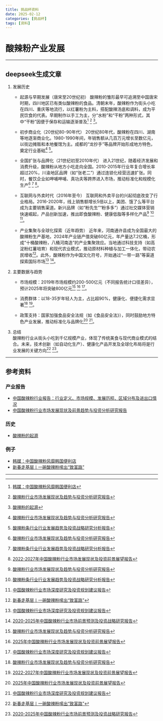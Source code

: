 ```yaml
---
title: 挑战杯资料
date: 2025-02-12
categories: [挑战杯]
tags: [资料]
---
```


# 酸辣粉产业发展


---
## deepseek生成文章
1. 发展历史
   - 起源与早期发展（唐宋至20世纪初）
酸辣粉的雏形最早可追溯至中国唐宋时期，四川地区已有类似酸辣粉的食品。清朝末年，酸辣粉作为街头小吃在四川、重庆等地流行，以红薯粉为主料，搭配酸辣汤底和调料，成为平民饮食的代表。早期制作以手工为主，分“水粉”和“干粉”两种形式，其中“干粉”因便于保存和运输逐渐普及[^1] [^2] [^3]。

   - 初步商业化（20世纪80-90年代）
20世纪80年代，酸辣粉在四川、湖南等地逐渐商业化。1980-1990年间，年销售额从几百万元增长至数亿元，以街边摊贩和本地餐馆为主。成都的“龙抄手”等品牌开始形成地方特色，奠定行业基础[^2] [^4]。

   - 全国扩张与品牌化（21世纪初至2010年代）
进入21世纪，随着经济发展和消费升级，酸辣粉从地方小吃走向全国。2010-2015年行业年复合增长率超过20%，川渝地区品牌（如“张老二”）通过连锁化经营迅速扩张。同时，餐饮企业如呷哺呷哺、真功夫等跨界进入市场，推动标准化和规模化生产[^2] [^4] [^6]。

   - 互联网与外卖时代（2016年至今）
互联网和外卖平台的兴起彻底改变了行业格局。2016-2020年，线上销售额增长5倍以上，美团、饿了么等平台成为主要销售渠道。新兴品牌（如“粉先生”“粉多多”）通过社交媒体营销快速崛起，产品创新加速，推出即食酸辣粉、健康低脂等多样化产品[^2] [^4] [^8]。

   - 产业集聚与全球化探索（近年趋势）
近年来，河南通许县成为全国最大的酸辣粉生产基地，2024年产业链产值突破60亿元，年产量达7.2亿桶，形成“十桶酸辣粉，八桶河南造”的产业集聚效应。当地通过科技支持（如高淀粉红薯培育）和现代农业模式，推动原材料种植与加工一体化，带动农民增收[^7]。此外，酸辣粉作为中国文化符号，开始通过“一带一路”等渠道探索国际市场[^8] [^9]。

1. 主要数据与趋势
   - 市场规模：2019年市场规模约200-500亿元（不同报告统计口径差异），预计2025年将突破800亿元[^2] [^5] [^8]。

   - 消费群体：以18-35岁年轻人为主，占比超90%，健康化、便捷化需求显著[^2] [^6]。

   - 政策支持：国家加强食品安全法规（如《食品安全法》），同时鼓励地方特色产业发展，推动标准化与品牌化[^5] [^8]。

2. 总结  
   酸辣粉行业从街头小吃到千亿规模产业，体现了传统美食与现代商业模式的结合。未来，技术创新（如自动化生产）、健康化产品开发及全球化布局将是行业发展的关键方向[^7] [^9]。

---
## 参考资料

### 产业报告
- [中国酸辣粉行业报告：行业定义、市场规模、发展历程、区域分布及进出口情况 ](https://www.sohu.com/a/807730395_120815556#:~:text=%E9%85%B8%E8%BE%A3%E7%B2%89%E8%A1%8C%E4%B8%9A%E6%98%AF%E6%8C%87%E4%BB%A5%E7%94%9F%E4%BA%A7%E3%80%81%E5%8A%A0%E5%B7%A5%E3%80%81%E9%94%80%E5%94%AE%E9%85%B8%E8%BE%A3%E7%B2%89%E5%8F%8A%E7%9B%B8%E5%85%B3%E4%BA%A7%E5%93%81%E4%B8%BA%E4%B8%BB%E7%9A%84%E8%A1%8C%E4%B8%9A%E3%80%82%20%E8%AF%A5%E8%A1%8C%E4%B8%9A%E5%8C%85%E6%8B%AC%E4%BA%86%E9%85%B8%E8%BE%A3%E7%B2%89%E7%9A%84%E5%8E%9F%E6%96%99%E7%94%9F%E4%BA%A7%E3%80%81%E5%8A%A0%E5%B7%A5%E3%80%81%E5%8C%85%E8%A3%85%E3%80%81%E8%BF%90%E8%BE%93%E3%80%81%E9%94%80%E5%94%AE%E7%AD%89%E5%A4%9A%E4%B8%AA%E7%8E%AF%E8%8A%82%EF%BC%8C%E5%90%8C%E6%97%B6%E4%B9%9F%E5%8C%85%E6%8B%AC%E4%BA%86%E4%B8%8E%E9%85%B8%E8%BE%A3%E7%B2%89%E7%9B%B8%E5%85%B3%E7%9A%84%E9%A4%90%E9%A5%AE%E6%9C%8D%E5%8A%A1%E3%80%81%E9%A3%9F%E5%93%81%E5%8A%A0%E5%B7%A5%E3%80%81%E7%89%A9%E6%B5%81%E9%85%8D%E9%80%81%E7%AD%89%E4%BA%A7%E4%B8%9A%E3%80%82%E9%85%B8%E8%BE%A3%E7%B2%89%E6%A0%B9%E6%8D%AE%E5%8F%A3%E5%91%B3%E5%92%8C%E9%85%8D%E6%96%99%E7%9A%84%E4%B8%8D%E5%90%8C%EF%BC%8C%E5%8F%AF%E4%BB%A5%E5%88%86%E4%B8%BA%E9%BA%BB%E8%BE%A3%E9%85%B8%E8%BE%A3%E7%B2%89%E3%80%81%E8%B1%86%E7%9A%AE%E9%85%B8%E8%BE%A3%E7%B2%89%E3%80%81%E8%B1%86%E8%85%90%E7%9A%AE%E9%85%B8%E8%BE%A3%E7%B2%89%E3%80%81%E7%89%9B%E8%82%89%E9%85%B8%E8%BE%A3%E7%B2%89%E7%AD%89%E5%A4%9A%E7%A7%8D%E7%A7%8D%E7%B1%BB%E3%80%82%20%E9%85%B8%E8%BE%A3%E7%B2%89%E7%9A%84%E5%8A%A0%E5%B7%A5%E6%96%B9%E5%BC%8F%E5%8F%AF%E4%BB%A5%E5%88%86%E4%B8%BA%E5%B9%B2%E7%B2%89%E5%92%8C%E6%B9%BF%E7%B2%89%E4%B8%A4%E7%A7%8D%E3%80%82")
- [中国酸辣粉行业市场发展现状及前景趋势与投资分析研究报告](https://max.book118.com/html/2024/1218/6231020100011012.shtm)

### 历史
- [酸辣粉的起源](https://www.mingchatang.com/a/1869783.html)

### 例子
- [韩媒：中国酸辣粉风靡韩国便利店](https://news.qq.com/rain/a/20250120A01CRN00)
- [新春走基层丨一碗酸辣粉嗦出“致富路”](https://news.qq.com/rain/a/20250130A02SWY00)

---

[^1]: [韩媒：中国酸辣粉风靡韩国便利店](https://news.qq.com/rain/a/20250120A01CRN00)
[^2]: [酸辣粉行业市场发展现状及趋势与投资分析研究报告](https://max.book118.com/html/2024/1230/6110150011011020.shtm)
[^3]: [酸辣粉的起源](https://www.mingchatang.com/a/1869783.html)
[^4]: [酸辣粉条行业行业发展趋势及投资战略研究分析报告](https://max.book118.com/html/2024/1230/5132334012012022.shtm)
[^5]: [2025年中国酸辣粉行业市场发展现状及投资前景展望报告](https://max.book118.com/html/2025/0113/6052202222011024.shtm)
[^6]: [2022-2027年中国酸辣粉行业市场发展现状及投资前景展望报告](https://max.book118.com/html/2025/0112/5333331204012031.shtm)
[^7]: [新春走基层丨一碗酸辣粉嗦出“致富路”](https://news.qq.com/rain/a/20250130A02SWY00)
[^8]: [中国酸辣粉行业市场深度研究及投资规划建议报告](https://max.book118.com/html/2025/0113/6151202223011024.shtm)
[^9]: [2020-2025年中国酸辣粉行业市场前景预测及投资战略研究报告](https://max.book118.com/html/2025/0114/8031016037007021.shtm)